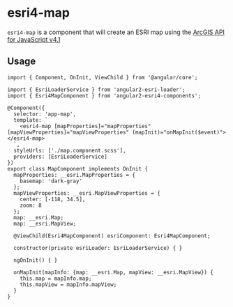 # esri4-map

`esri4-map` is a component that will create an ESRI map using the [ArcGIS API for JavaScript v4.1](https://developers.arcgis.com/javascript/)

## Usage

```
import { Component, OnInit, ViewChild } from '@angular/core';

import { EsriLoaderService } from 'angular2-esri-loader';
import { Esri4MapComponent } from 'angular2-esri4-components';

@Component({
  selector: 'app-map',
  template: `
    <esri4-map [mapProperties]="mapProperties" [mapViewProperties]="mapViewProperties" (mapInit)="onMapInit($event)"></esri4-map>
  `,
  styleUrls: ['./map.component.scss'],
  providers: [EsriLoaderService]
})
export class MapComponent implements OnInit {
  mapProperties: __esri.MapProperties = {
    basemap: 'dark-gray'
  };
  mapViewProperties: __esri.MapViewProperties = {
    center: [-118, 34.5],
    zoom: 8
  };
  map: __esri.Map;
  map: __esri.MapView;

  @ViewChild(Esri4MapComponent) esriComponent: Esri4MapComponent;

  constructor(private esriLoader: EsriLoaderService) { }

  ngOnInit() { }

  onMapInit(mapInfo: {map: __esri.Map, mapView: __esri.MapView}) {
    this.map = mapInfo.map;
    this.mapView = mapInfo.mapView;
  }
}
```
